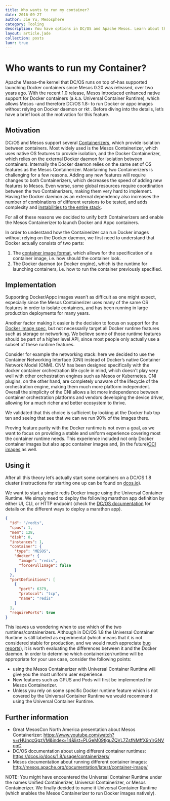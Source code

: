```yaml
---
title: Who wants to run my container?
date: 2016-09-27
author: Jie Yu, Mesosphere
category: Tooling
description: You have options in DC/OS and Apache Mesos. Learn about the Universal Container Runtime, the rationalle for building it, and what lies ahead.
layout: article.jade
collection: posts
lunr: true
---
```


# Who wants to run my Container?
Apache Mesos–the kernel that DC/OS runs on top of–has supported launching Docker containers since Mesos 0.20 was released, over two years ago. With the recent 1.0 release, Mesos introduced enhanced native support for Docker containers (a.k.a. Universal Container Runtime), which allows Mesos -and therefore DC/OS 1.8- to run Docker or appc images without relying on Docker daemon or rkt . Before diving into the details, let’s have a brief look at the motivation for this feature.

## Motivation
DC/OS and Mesos support several [Containerizers](https://github.com/apache/mesos/blob/master/docs/containerizer.md), which provide isolation between containers. Most widely used is the Mesos Containerizer, which uses native OS features to provide isolation, and the Docker Containerizer, which relies on the external Docker daemon  for isolation between containers. Internally the Docker daemon relies on the same set of OS features as the Mesos Containerizer.
Maintaining two Containerizers is challenging for a few reasons. Adding any new features will require changes to both Containerizers, which decreases the speed of adding new features to Mesos. Even worse, some global resources require coordination between the two Containerizers, making them very hard to implement. Having the Docker daemon as an external dependency also increases the number of combinations of different versions to be tested, and adds complexity and [instabilities to the entire stack](http://blog.goodstuff.im/docker_not_prime_time).

For all of these reasons we decided to unify both Containerizers and enable the Mesos Containerizer to launch Docker and Appc containers.

In order to understand how the Containerizer can run Docker images without relying on the Docker daemon, we first need to understand that Docker actually consists of two parts:
1. The [container image format]( https://github.com/docker/docker/blob/master/image/spec/v1.md), which allows for the specification of a container image, i.e. how should the container look.
2. The Docker daemon (or Docker engine), which is the runtime for launching containers, i.e. how to run the container previously specified.


## Implementation
Supporting Docker/Appc images wasn’t as difficult as one might expect, especially since the Mesos Containerizer uses many of the same OS features in order to isolate containers, and has been running in large production deployments for many years.

Another factor making it easier is the decision to focus on support for the [Docker image spec](https://github.com/docker/docker/blob/master/image/spec/v1.md), but not necessarily  target all Docker runtime features such as storage or networking. We believe some of those runtime features should be part of a higher level API, since most people only actually use a subset of these runtime features.

Consider for example the networking stack: here we decided to use the Container Networking Interface (CNI) instead of Docker’s native Container Network Model (CNM). CNM has been designed specifically with the docker container orchestration life cycle in mind, which doesn't play very well with other orchestration engines such as Mesos or Kubernetes. CNI plugins, on the other hand, are completely unaware of the lifecycle of the orchestration engine, making them much more platform independent. Overall the simplicity of the CNI allows a lot more independence between container orchestration platforms and vendors developing the device driver, allowing for a much richer and better ecosystem to thrive.

We validated that this choice is sufficient by looking at the Docker hub top ten and seeing that see that we can we run 90% of the images there.

Proving feature parity with the Docker runtime is not even a goal, as we want to focus on providing a stable and uniform experience covering most the container runtime needs.
This experience included not only Docker container images but also appc container images and, (in the future)[OCI images](https://issues.apache.org/jira/browse/MESOS-5011) as well.


## Using it
After all this theory let’s actually start some containers on a DC/OS 1.8 cluster (instructions for starting one up can be found on [dcos.io](https://dcos.io/docs/1.8/administration/installing/)).

We want to start a simple redis Docker image using the Universal Container Runtime.
We simply need to deploy the following marathon app definition by either UI, CLI, or HTTP endpoint (check the [DC/OS documentation](https://dcos.io/docs/1.8/usage/) for details on the different ways to deploy a marathon app).

```json
{
  "id": "/redis",
  "cpus": 1,
  "mem": 128,
  "disk": 0,
  "instances": 1,
  "container": {
    "type": "MESOS",
    "docker": {
      "image": "redis",
      "forcePullImage": false
    }
  },
  "portDefinitions": [
    {
      "port": 6379,
      "protocol": "tcp",
      "name": "redis"
    }
  ],
  "requirePorts": true
}
```

This leaves us wondering when to use which of the two runtimes/containerizers. Although in DC/OS 1.8 the Universal Container Runtime is still labeled as experimental (which means that it is not considered stable for production, and we would much appreciate [bug reports](https://dcosjira.atlassian.net/secure/Dashboard.jspa)), it is worth evaluating the differences between it and the Docker daemon. In order to determine which containerizer/runtime will be appropriate for your use case, consider the following points:
* using the Mesos Containerizer with Universal Container Runtime will give you the most uniform user experience.
* New features such as GPUS and Pods will first be implemented for Mesos Containerizer.
* Unless you rely on some specific Docker runtime feature which is not covered by the Universal Container Runtime we would recommend using the Universal Container Runtime.

## Further information
* Great MesosCon North America presentation about Mesos Containerizer:
https://www.youtube.com/watch?v=rHUngcGgzVM&index=14&list=PLGeM09tlguZQVL7ZsfNMffX9h1rGNVqnC
* DC/OS documentation about using different container runtimes:
https://dcos.io/docs/1.8/usage/containerizers/
* Mesos documentation about running different container images:
http://mesos.apache.org/documentation/latest/container-image/

NOTE: You might have encountered the Universal Container Runtime under the names Unified Containerizer, Universal Containerizer, or Mesos Containerizer. We finally decided to name it Universal Container Runtime (which enables the Mesos Containerizer to run Docker images natively).
